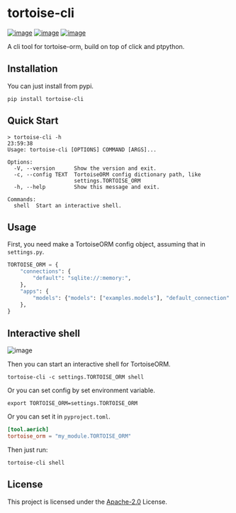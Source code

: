 # tortoise-cli

[![image](https://img.shields.io/pypi/v/tortoise-cli.svg?style=flat)](https://pypi.python.org/pypi/tortoise-cli)
[![image](https://img.shields.io/github/license/tortoise/tortoise-cli)](https://github.com/tortoise/tortoise-cli)
[![image](https://github.com/tortoise/tortoise-cli/workflows/pypi/badge.svg)](https://github.com/tortoise/tortoise-cli/actions?query=workflow:pypi)

A cli tool for tortoise-orm, build on top of click and ptpython.

## Installation

You can just install from pypi.

```shell
pip install tortoise-cli
```

## Quick Start

```shell
> tortoise-cli -h                                                                                                                                                                 23:59:38
Usage: tortoise-cli [OPTIONS] COMMAND [ARGS]...

Options:
  -V, --version      Show the version and exit.
  -c, --config TEXT  TortoiseORM config dictionary path, like
                     settings.TORTOISE_ORM
  -h, --help         Show this message and exit.

Commands:
  shell  Start an interactive shell.
```

## Usage

First, you need make a TortoiseORM config object, assuming that in `settings.py`.

```python
TORTOISE_ORM = {
    "connections": {
        "default": "sqlite://:memory:",
    },
    "apps": {
        "models": {"models": ["examples.models"], "default_connection": "default"},
    },
}
```

## Interactive shell

![image](https://raw.githubusercontent.com/tortoise/tortoise-cli/main/images/shell.png)

Then you can start an interactive shell for TortoiseORM.

```shell
tortoise-cli -c settings.TORTOISE_ORM shell
```

Or you can set config by set environment variable.

```shell
export TORTOISE_ORM=settings.TORTOISE_ORM
```
Or you can set it in `pyproject.toml`.

```toml
[tool.aerich]
tortoise_orm = "my_module.TORTOISE_ORM"
```

Then just run:

```shell
tortoise-cli shell
```

## License

This project is licensed under the
[Apache-2.0](https://github.com/tortoise/tortoise-cli/blob/main/LICENSE) License.
